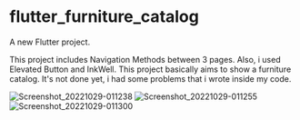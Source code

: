 # flutter_furniture_catalog

A new Flutter project.

This project includes Navigation Methods between 3 pages. Also, i used Elevated Button and InkWell. This project basically aims to show a furniture catalog. It's not done yet, i had some problems that i wrote inside my code.


![Screenshot_20221029-011238](https://user-images.githubusercontent.com/98457237/198748964-5cc6d357-1485-4495-9c38-1e6020961da3.jpg)
![Screenshot_20221029-011255](https://user-images.githubusercontent.com/98457237/198748976-a0b89f5f-0175-4f9d-99cf-768be5d0468c.jpg)
![Screenshot_20221029-011300](https://user-images.githubusercontent.com/98457237/198748978-f2f7f2fb-9f5f-471f-a0a8-828717bd0477.jpg)
